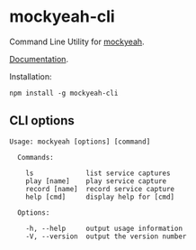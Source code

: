 # mockyeah-cli

Command Line Utility for [mockyeah](https://github.com/ryanricard/mockyeah).

[Documentation](https://github.com/ryanricard/mockyeah/wiki/Service-Snapshot-CLI).

Installation:

```
npm install -g mockyeah-cli
```

## CLI options

```
Usage: mockyeah [options] [command]

  Commands:

    ls             list service captures
    play [name]    play service capture
    record [name]  record service capture
    help [cmd]     display help for [cmd]

  Options:

    -h, --help     output usage information
    -V, --version  output the version number
```
